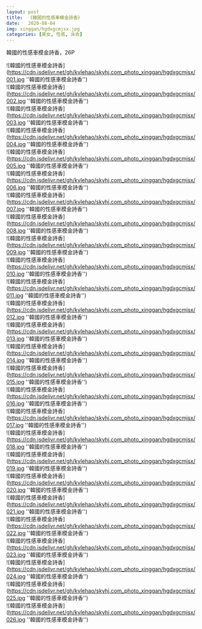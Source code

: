 ```yaml
---
layout: post
title:  《韓國的性感車模金詩香》
date:   2020-08-04
img: xinggan/hgdxgcmjsx.jpg
categories: [美女, 性感, 泳衣]
---
```


韓國的性感車模金詩香，26P

![韓國的性感車模金詩香](https://cdn.jsdelivr.net/gh/kylehao/skyhj.com_photo_xinggan/hgdxgcmjsx/001.jpg ''韓國的性感車模金詩香'') <br>
![韓國的性感車模金詩香](https://cdn.jsdelivr.net/gh/kylehao/skyhj.com_photo_xinggan/hgdxgcmjsx/002.jpg ''韓國的性感車模金詩香'') <br>
![韓國的性感車模金詩香](https://cdn.jsdelivr.net/gh/kylehao/skyhj.com_photo_xinggan/hgdxgcmjsx/003.jpg ''韓國的性感車模金詩香'') <br>
![韓國的性感車模金詩香](https://cdn.jsdelivr.net/gh/kylehao/skyhj.com_photo_xinggan/hgdxgcmjsx/004.jpg ''韓國的性感車模金詩香'') <br>
![韓國的性感車模金詩香](https://cdn.jsdelivr.net/gh/kylehao/skyhj.com_photo_xinggan/hgdxgcmjsx/005.jpg ''韓國的性感車模金詩香'') <br>
![韓國的性感車模金詩香](https://cdn.jsdelivr.net/gh/kylehao/skyhj.com_photo_xinggan/hgdxgcmjsx/006.jpg ''韓國的性感車模金詩香'') <br>
![韓國的性感車模金詩香](https://cdn.jsdelivr.net/gh/kylehao/skyhj.com_photo_xinggan/hgdxgcmjsx/007.jpg ''韓國的性感車模金詩香'') <br>
![韓國的性感車模金詩香](https://cdn.jsdelivr.net/gh/kylehao/skyhj.com_photo_xinggan/hgdxgcmjsx/008.jpg ''韓國的性感車模金詩香'') <br>
![韓國的性感車模金詩香](https://cdn.jsdelivr.net/gh/kylehao/skyhj.com_photo_xinggan/hgdxgcmjsx/009.jpg ''韓國的性感車模金詩香'') <br>
![韓國的性感車模金詩香](https://cdn.jsdelivr.net/gh/kylehao/skyhj.com_photo_xinggan/hgdxgcmjsx/010.jpg ''韓國的性感車模金詩香'') <br>
![韓國的性感車模金詩香](https://cdn.jsdelivr.net/gh/kylehao/skyhj.com_photo_xinggan/hgdxgcmjsx/011.jpg ''韓國的性感車模金詩香'') <br>
![韓國的性感車模金詩香](https://cdn.jsdelivr.net/gh/kylehao/skyhj.com_photo_xinggan/hgdxgcmjsx/012.jpg ''韓國的性感車模金詩香'') <br>
![韓國的性感車模金詩香](https://cdn.jsdelivr.net/gh/kylehao/skyhj.com_photo_xinggan/hgdxgcmjsx/013.jpg ''韓國的性感車模金詩香'') <br>
![韓國的性感車模金詩香](https://cdn.jsdelivr.net/gh/kylehao/skyhj.com_photo_xinggan/hgdxgcmjsx/014.jpg ''韓國的性感車模金詩香'') <br>
![韓國的性感車模金詩香](https://cdn.jsdelivr.net/gh/kylehao/skyhj.com_photo_xinggan/hgdxgcmjsx/015.jpg ''韓國的性感車模金詩香'') <br>
![韓國的性感車模金詩香](https://cdn.jsdelivr.net/gh/kylehao/skyhj.com_photo_xinggan/hgdxgcmjsx/016.jpg ''韓國的性感車模金詩香'') <br>
![韓國的性感車模金詩香](https://cdn.jsdelivr.net/gh/kylehao/skyhj.com_photo_xinggan/hgdxgcmjsx/017.jpg ''韓國的性感車模金詩香'') <br>
![韓國的性感車模金詩香](https://cdn.jsdelivr.net/gh/kylehao/skyhj.com_photo_xinggan/hgdxgcmjsx/018.jpg ''韓國的性感車模金詩香'') <br>
![韓國的性感車模金詩香](https://cdn.jsdelivr.net/gh/kylehao/skyhj.com_photo_xinggan/hgdxgcmjsx/019.jpg ''韓國的性感車模金詩香'') <br>
![韓國的性感車模金詩香](https://cdn.jsdelivr.net/gh/kylehao/skyhj.com_photo_xinggan/hgdxgcmjsx/020.jpg ''韓國的性感車模金詩香'') <br>
![韓國的性感車模金詩香](https://cdn.jsdelivr.net/gh/kylehao/skyhj.com_photo_xinggan/hgdxgcmjsx/021.jpg ''韓國的性感車模金詩香'') <br>
![韓國的性感車模金詩香](https://cdn.jsdelivr.net/gh/kylehao/skyhj.com_photo_xinggan/hgdxgcmjsx/022.jpg ''韓國的性感車模金詩香'') <br>
![韓國的性感車模金詩香](https://cdn.jsdelivr.net/gh/kylehao/skyhj.com_photo_xinggan/hgdxgcmjsx/023.jpg ''韓國的性感車模金詩香'') <br>
![韓國的性感車模金詩香](https://cdn.jsdelivr.net/gh/kylehao/skyhj.com_photo_xinggan/hgdxgcmjsx/024.jpg ''韓國的性感車模金詩香'') <br>
![韓國的性感車模金詩香](https://cdn.jsdelivr.net/gh/kylehao/skyhj.com_photo_xinggan/hgdxgcmjsx/025.jpg ''韓國的性感車模金詩香'') <br>
![韓國的性感車模金詩香](https://cdn.jsdelivr.net/gh/kylehao/skyhj.com_photo_xinggan/hgdxgcmjsx/026.jpg ''韓國的性感車模金詩香'') <br>
